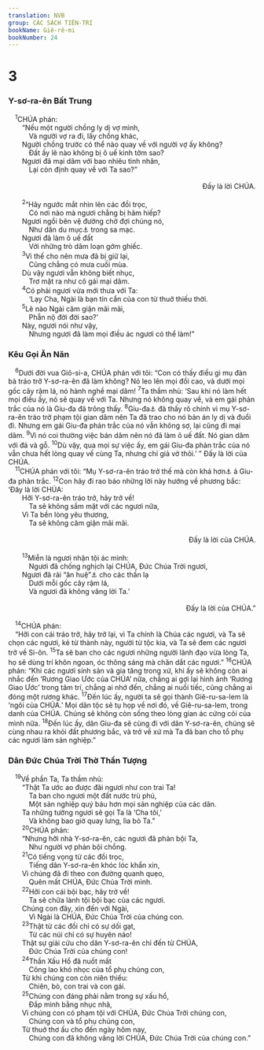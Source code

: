 ```yaml
---
translation: NVB
group: CÁC SÁCH TIÊN-TRI
bookName: Giê-rê-mi 
bookNumber: 24
---
```


<div class="title"><h1>3</h1><h3>Y-sơ-ra-ên Bất Trung </h3></div>
<span class="verse gie_3_1"> <sup>1</sup>CHÚA phán: <br/>  “Nếu một người chồng ly dị vợ mình, <br/>   Và người vợ ra đi, lấy chồng khác, <br/>  Người chồng trước có thể nào quay về với người vợ ấy không? <br/>   Đất ấy lẽ nào không bị ô uế kinh tởm sao? <br/>  Ngươi đã mại dâm với bao nhiêu tình nhân, <br/>   Lại còn định quay về với Ta sao?” <br/> <aside style="text-align:right;">Đấy là lời CHÚA. </aside><br/></span>
<span class="verse gie_3_2">  <sup>2</sup>“Hãy ngước mắt nhìn lên các đồi trọc, <br/>   Có nơi nào mà ngươi chẳng bị hãm hiếp? <br/>  Ngươi ngồi bên vệ đường chờ đợi chúng nó, <br/>   Như dân du mục<a data-toggle="tooltip" data-placement="bottom" title="Nt: người Ả-rập">⚓</a> trong sa mạc. <br/>  Ngươi đã làm ô uế đất <br/>   Với những trò dâm loạn gớm ghiếc. <br/></span>
<span class="verse gie_3_3">  <sup>3</sup>Vì thế cho nên mưa đã bị giữ lại, <br/>   Cũng chẳng có mưa cuối mùa. <br/>  Dù vậy ngươi vẫn không biết nhục, <br/>   Trơ mặt ra như cô gái mại dâm. <br/></span>
<span class="verse gie_3_4">  <sup>4</sup>Có phải ngươi vừa mới thưa với Ta: <br/>   ‘Lạy Cha, Ngài là bạn tín cẩn của con từ thuở thiếu thời. <br/></span>
<span class="verse gie_3_5">  <sup>5</sup>Lẽ nào Ngài căm giận mãi mãi, <br/>   Phẫn nộ đời đời sao?’ <br/>  Này, ngươi nói như vậy, <br/>   Nhưng ngươi đã làm mọi điều ác ngươi có thể làm!” <br/></span>
<div class="title"><h3>Kêu Gọi Ăn Năn </h3></div>
<span class="verse gie_3_6"> <sup>6</sup>Dưới đời vua Giô-si-a, CHÚA phán với tôi: “Con có thấy điều gì mụ đàn bà tráo trở Y-sơ-ra-ên đã làm không? Nó leo lên mọi đồi cao, và dưới mọi gốc cây rậm lá, nó hành nghề mại dâm! </span>
<span class="verse gie_3_7"><sup>7</sup>Ta thầm nhủ: ‘Sau khi nó làm hết mọi điều ấy, nó sẽ quay về với Ta. Nhưng nó không quay về, và em gái phản trắc của nó là Giu-đa đã trông thấy. </span>
<span class="verse gie_3_8"><sup>8</sup>Giu-đa<a data-toggle="tooltip" data-placement="bottom" title="MT: Ta thấy. LXX, Syr, và một số bản Hy-bá: ‘Nó thấy’ (giống cái)">⚓</a> đã thấy rõ chính vì mụ Y-sơ-ra-ên tráo trở phạm tội gian dâm nên Ta đã trao cho nó bản án ly dị và đuổi đi. Nhưng em gái Giu-đa phản trắc của nó vẫn không sợ, lại cũng đi mại dâm. </span>
<span class="verse gie_3_9"><sup>9</sup>Vì nó coi thường việc bán dâm nên nó đã làm ô uế đất. Nó gian dâm với đá và gỗ. </span>
<span class="verse gie_3_10"><sup>10</sup>Dù vậy, qua mọi sự việc ấy, em gái Giu-đa phản trắc của nó vẫn chưa hết lòng quay về cùng Ta, nhưng chỉ giả vờ thôi.’ ” Đấy là lời của CHÚA. <br/></span>
<span class="verse gie_3_11"> <sup>11</sup>CHÚA phán với tôi: “Mụ Y-sơ-ra-ên tráo trở thế mà còn khá hơn<a data-toggle="tooltip" data-placement="bottom" title="Nt: công chính hơn">⚓</a> ả Giu-đa phản trắc. </span>
<span class="verse gie_3_12"><sup>12</sup>Con hãy đi rao báo những lời này hướng về phương bắc: ‘Đây là lời CHÚA: <br/>  Hỡi Y-sơ-ra-ên tráo trở, hãy trở về! <br/>   Ta sẽ không sầm mặt với các ngươi nữa, <br/>  Vì Ta bền lòng yêu thương, <br/>   Ta sẽ không căm giận mãi mãi. <br/> <aside style="text-align:right;">Đấy là lời của CHÚA. </aside><br/></span>
<span class="verse gie_3_13">  <sup>13</sup>Miễn là ngươi nhận tội ác mình: <br/>   Ngươi đã chống nghịch lại CHÚA, Đức Chúa Trời ngươi, <br/>  Ngươi đã rải “ân huệ”<a data-toggle="tooltip" data-placement="bottom" title="ở đây có ý nói về một phụ nữ đồng ý cho ai ăn nằm với mình">⚓</a> cho các thần lạ <br/>   Dưới mỗi gốc cây rậm lá, <br/>   Và ngươi đã không vâng lời Ta.’ <br/> <aside style="text-align:right;">Đấy là lời của CHÚA.” </aside><br/></span>
<span class="verse gie_3_14"> <sup>14</sup>CHÚA phán: <br/> “Hỡi con cái tráo trở, hãy trở lại, vì Ta chính là Chúa các ngươi, và Ta sẽ chọn các ngươi, kẻ từ thành này, người từ tộc kia, và Ta sẽ đem các ngươi trở về Si-ôn. </span>
<span class="verse gie_3_15"><sup>15</sup>Ta sẽ ban cho các ngươi những người lãnh đạo vừa lòng Ta, họ sẽ dùng trí khôn ngoan, óc thông sáng mà chăn dắt các ngươi.” </span>
<span class="verse gie_3_16"><sup>16</sup>CHÚA phán: “Khi các ngươi sinh sản và gia tăng trong xứ, khi ấy sẽ không còn ai nhắc đến ‘Rương Giao Ước của CHÚA’ nữa, chẳng ai gợi lại hình ảnh ‘Rương Giao Ước’ trong tâm trí, chẳng ai nhớ đến, chẳng ai nuối tiếc, cũng chẳng ai đóng một rương khác. </span>
<span class="verse gie_3_17"><sup>17</sup>Đến lúc ấy, người ta sẽ gọi thành Giê-ru-sa-lem là ‘ngôi của CHÚA.’ Mọi dân tộc sẽ tụ họp về nơi đó, về Giê-ru-sa-lem, trong danh của CHÚA. Chúng sẽ không còn sống theo lòng gian ác cứng cỏi của mình nữa. </span>
<span class="verse gie_3_18"><sup>18</sup>Đến lúc ấy, dân Giu-đa sẽ cùng đi với dân Y-sơ-ra-ên, chúng sẽ cùng nhau ra khỏi đất phương bắc, và trở về xứ mà Ta đã ban cho tổ phụ các ngươi làm sản nghiệp.” <br/></span>
<div class="title"><h3>Dân Đức Chúa Trời Thờ Thần Tượng </h3></div>
<span class="verse gie_3_19"> <sup>19</sup>Về phần Ta, Ta thầm nhủ: <br/>  “Thật Ta ước ao được đãi ngươi như con trai Ta! <br/>   Ta ban cho ngươi một đất nước trù phú, <br/>   Một sản nghiệp quý báu hơn mọi sản nghiệp của các dân. <br/>  Ta những tưởng ngươi sẽ gọi Ta là ‘Cha tôi,’ <br/>   Và không bao giờ quay lưng, lìa bỏ Ta.” <br/></span>
<span class="verse gie_3_20">  <sup>20</sup>CHÚA phán: <br/>  “Nhưng hỡi nhà Y-sơ-ra-ên, các ngươi đã phản bội Ta, <br/>   Như người vợ phản bội chồng. <br/></span>
<span class="verse gie_3_21">  <sup>21</sup>Có tiếng vọng từ các đồi trọc, <br/>   Tiếng dân Y-sơ-ra-ên khóc lóc khẩn xin, <br/>  Vì chúng đã đi theo con đường quanh quẹo, <br/>   Quên mất CHÚA, Đức Chúa Trời mình. <br/></span>
<span class="verse gie_3_22">  <sup>22</sup>Hỡi con cái bội bạc, hãy trở về! <br/>   Ta sẽ chữa lành tội bội bạc của các ngươi. <br/>  Chúng con đây, xin đến với Ngài, <br/>   Vì Ngài là CHÚA, Đức Chúa Trời của chúng con. <br/></span>
<span class="verse gie_3_23">  <sup>23</sup>Thật từ các đồi chỉ có sự dối gạt, <br/>   Từ các núi chỉ có sự huyên náo! <br/>  Thật sự giải cứu cho dân Y-sơ-ra-ên chỉ đến từ CHÚA, <br/>   Đức Chúa Trời của chúng con! <br/></span>
<span class="verse gie_3_24">  <sup>24</sup>Thần Xấu Hổ đã nuốt mất <br/>   Công lao khó nhọc của tổ phụ chúng con, <br/>  Từ khi chúng con còn niên thiếu: <br/>   Chiên, bò, con trai và con gái. <br/></span>
<span class="verse gie_3_25">  <sup>25</sup>Chúng con đáng phải nằm trong sự xấu hổ, <br/>   Đắp mình bằng nhục nhã, <br/>  Vì chúng con có phạm tội với CHÚA, Đức Chúa Trời chúng con, <br/>   Chúng con và tổ phụ chúng con, <br/>  Từ thuở thơ ấu cho đến ngày hôm nay, <br/>   Chúng con đã không vâng lời CHÚA, Đức Chúa Trời của chúng con.” <br/></span>
